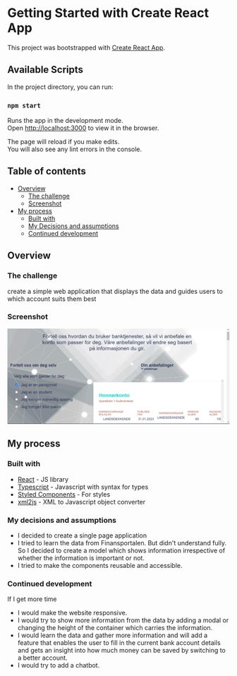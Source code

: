 # Getting Started with Create React App

This project was bootstrapped with [Create React App](https://github.com/facebook/create-react-app).

## Available Scripts

In the project directory, you can run:

### `npm start`

Runs the app in the development mode.\
Open [http://localhost:3000](http://localhost:3000) to view it in the browser.

The page will reload if you make edits.\
You will also see any lint errors in the console.



## Table of contents

- [Overview](#overview)
  - [The challenge](#the-challenge)
  - [Screenshot](#screenshot)  
- [My process](#my-process)
  - [Built with](#built-with)
  - [My Decisions and assumptions](#my-decisions-and-assumptions)
  - [Continued development](#continued-development)
  


## Overview

### The challenge

 create a simple web application that displays the data and guides users to which account suits them best

### Screenshot

![](./images/bankaccountselector.png)



## My process

### Built with

- [React](https://reactjs.org/) - JS library
- [Typescript](https://www.typescriptlang.org/) - Javascript with syntax for types
- [Styled Components](https://styled-components.com/) - For styles
- [xml2js](https://www.npmjs.com/package/xml2js#node-xml2js) - XML to Javascript object converter





### My decisions and assumptions

- I decided to create a single page application
- I tried to learn the data from Finansportalen. But didn't understand fully. So I decided to create a model which shows information irrespective of whether the information is important or not.
- I tried to make the components reusable and accessible.


### Continued development
If I get more time

- I would make the website responsive.
- I would try to show more information from the data by adding a modal or changing the height of the container which carries the information.
- I would learn the data and gather more information and will add a feature that enables the user to fill in the current bank account details and gets an insight into how much money can be saved by switching to a better account.
- I would try to add a chatbot.



